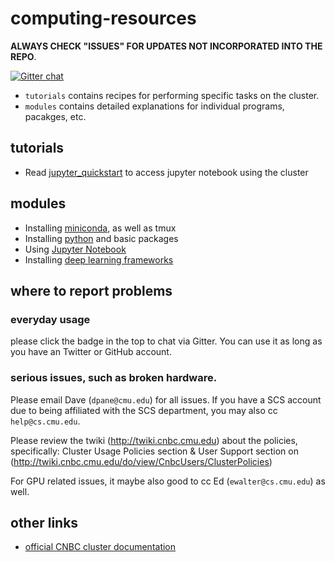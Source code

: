 # computing-resources

**ALWAYS CHECK "ISSUES" FOR UPDATES NOT INCORPORATED INTO THE REPO**.

[![Gitter chat](https://badges.gitter.im/gitterHQ/gitter.png)](https://gitter.im/cnbc-computing-resources)

* `tutorials` contains recipes for performing specific tasks on the cluster.
* `modules` contains detailed explanations for individual programs, pacakges, etc.

## tutorials
* Read [jupyter_quickstart](./tutorials/jupyter_quickstart.md) to access jupyter notebook using the cluster

## modules
* Installing [miniconda](./modules/miniconda.md), as well as tmux
* Installing [python](./modules/python.md) and basic packages
* Using [Jupyter Notebook](./modules/jupyter.md)
* Installing [deep learning frameworks](./modules/deep_learning.md)

## where to report problems

### everyday usage

please click the badge in the top to chat via Gitter. You can use it as long as you have an Twitter or GitHub account.

### serious issues, such as broken hardware.

Please email Dave (`dpane@cmu.edu`) for all issues. If you have a SCS account due to being affiliated with the SCS department, you may also cc `help@cs.cmu.edu`.

Please review the twiki (<http://twiki.cnbc.cmu.edu>) about the policies, specifically:
Cluster Usage Policies section & User Support section on (<http://twiki.cnbc.cmu.edu/do/view/CnbcUsers/ClusterPolicies>)  

For GPU related issues, it maybe also good to cc Ed (`ewalter@cs.cmu.edu`) as well.

## other links

* [official CNBC cluster documentation](http://twiki.cnbc.cmu.edu)
